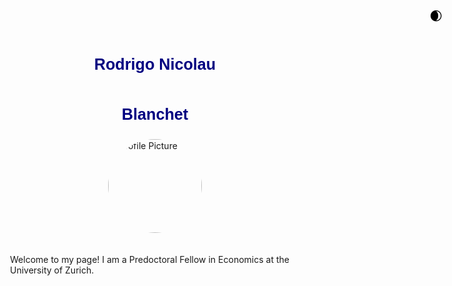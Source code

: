 <div style="max-width: 800px; margin: 0 auto; padding: 20px; text-align: left;">
  <!-- Name and Profile Picture -->
  <div style="display: flex; flex-direction: column; align-items: center;">
    <p class="title">Rodrigo Nicolau</p>
    <p class="title">Blanchet</p>
    <img src="https://github.com/rodrigonicolau/rodrigonicolau.github.io/blob/main/profile.jpg?raw=true" alt="Profile Picture" width="150" style="border-radius: 50%; object-fit: cover; margin-bottom: 20px;">
  </div>

  <!-- Introduction Text -->
  <p> Welcome to my page! I am a Predoctoral Fellow in Economics at the University of Zurich.</p>
</div>

<!-- Dark Mode Toggle Button -->
<button onclick="toggleDarkMode()" id="darkModeButton" style="position: fixed; top: 10px; right: 10px; padding: 10px; border: none; background: transparent; cursor: pointer; font-size: 20px;">
  <span id="icon">🌒</span>
</button>

<style>
  /* Title Styling */
  .title {
    font-weight: bold;
    font-size: 1.8em;
    color: navy;
    font-family: 'Arial', sans-serif;
  }

  /* Dark Mode Styling */
  .dark-mode {
    background-color: #121212;
    color: #ffffff;
  }
  .dark-mode .title, .dark-mode p {
    color: #ffffff;
  }
</style>

<script>
  if (window.matchMedia('(prefers-color-scheme: dark)').matches) {
    document.body.classList.add("dark-mode");
    document.getElementById("icon").textContent = "☀️";
  } else {
    document.body.classList.add("light-mode");
  }

  function toggleDarkMode() {
    document.body.classList.toggle("dark-mode");
    document.body.classList.toggle("light-mode");
    const icon = document.getElementById("icon");
    icon.textContent = document.body.classList.contains("dark-mode") ? "☀️" : "🌒";
  }
</script>


<style>
  header {
    display: none;
  }
</style>

<style>
  footer {
    display: none;
  }
</style>

